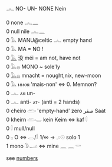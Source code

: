 𓂜 NO- UN- NONE Nein  

0 none 𓂜𓈖  
0 null nile 𓂜𓈖  
0 𓅓 MANU@celtic 𓂜 empty hand  
0 𓅓 MA = NO !  
0 [𓅓](Musen) 没 méi = am not, have not  
0 𓅓𓐍 MONO ~ sole'ly  
0 [𓅓𓐍](𓅓𓐍) mnacht = nought,nix, new-moon  
0 𓅓 ⲙⲙⲟⲛ  'mais-non' ⇔ 0. Memnon?  
0 𓂜 ⲁⲛ un-  
0 𓂜 anti-  ⲁⲧ-   (anti = 2 hands)  
0 cheiro 𓂧 'empty-hand' zero صفر Saat  
0 kheirn 𓂧𓂋 kein Keim ⇔ kaf 𓎫  
0 𓎫 mull/null  
0 𓊪 O ⇔ 𓂋/𓎛 1/∞ -> 𓈒𓏸𓇳 solo 1  
1 mono 𓅱𓂝 ⇔ mine 𓈖  𓈖  𓎡  

see [numbers](Numbers)  